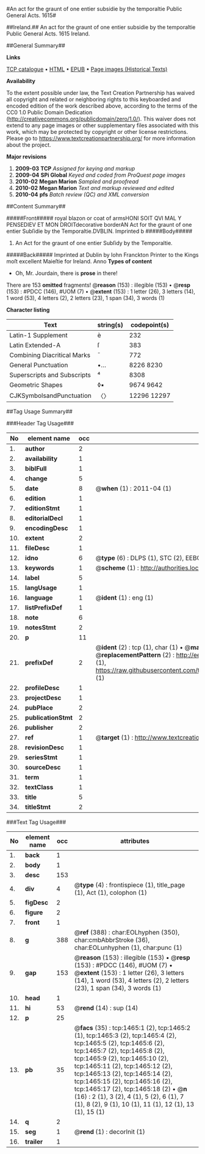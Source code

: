 #An act for the graunt of one entier subsidie by the temporaltie Public General Acts. 1615#

##Ireland.##
An act for the graunt of one entier subsidie by the temporaltie
Public General Acts. 1615
Ireland.

##General Summary##

**Links**

[TCP catalogue](http://www.ota.ox.ac.uk/tcp/)  • 
[HTML](http://tei.it.ox.ac.uk/tcp/Texts-HTML/free/A04/A04079.html)  • 
[EPUB](http://tei.it.ox.ac.uk/tcp/Texts-EPUB/free/A04/A04079.epub) • 
[Page images (Historical Texts)](https://historicaltexts.jisc.ac.uk/eebo-99837155e)

**Availability**

To the extent possible under law, the Text Creation Partnership has waived all copyright and related or neighboring rights to this keyboarded and encoded edition of the work described above, according to the terms of the CC0 1.0 Public Domain Dedication (http://creativecommons.org/publicdomain/zero/1.0/). This waiver does not extend to any page images or other supplementary files associated with this work, which may be protected by copyright or other license restrictions. Please go to https://www.textcreationpartnership.org/ for more information about the project.

**Major revisions**

1. __2009-03__ __TCP__ *Assigned for keying and markup*
1. __2009-04__ __SPi Global__ *Keyed and coded from ProQuest page images*
1. __2010-02__ __Megan Marion__ *Sampled and proofread*
1. __2010-02__ __Megan Marion__ *Text and markup reviewed and edited*
1. __2010-04__ __pfs__ *Batch review (QC) and XML conversion*

##Content Summary##

#####Front#####
royal blazon or coat of armsHONI SOIT QVI MAL Y PENSEDIEV ET MON DROITdecorative borderAN Act for the graunt of one entier Subſidie by the Temporaltie.DVBLIN. Imprinted b
#####Body#####

1. An Act for the graunt of one entier Subſidy by the Temporaltie.

#####Back#####
Imprinted at Dublin by Iohn Franckton Printer to the Kings moſt excellent Maieſtie for Ireland. Anno
**Types of content**

  * Oh, Mr. Jourdain, there is **prose** in there!

There are 153 **omitted** fragments! 
 @__reason__ (153) : illegible (153)  •  @__resp__ (153) : #PDCC (146), #UOM (7)  •  @__extent__ (153) : 1 letter (26), 3 letters (14), 1 word (53), 4 letters (2), 2 letters (23), 1 span (34), 3 words (1)

**Character listing**


|Text|string(s)|codepoint(s)|
|---|---|---|
|Latin-1 Supplement|è|232|
|Latin Extended-A|ſ|383|
|Combining             Diacritical Marks|̄|772|
|General Punctuation|•…|8226 8230|
|Superscripts             and Subscripts|⁴|8308|
|Geometric Shapes|◊▪|9674 9642|
|CJKSymbolsandPunctuation|〈〉|12296 12297|

##Tag Usage Summary##

###Header Tag Usage###

|No|element name|occ|attributes|
|---|---|---|---|
|1.|__author__|2||
|2.|__availability__|1||
|3.|__biblFull__|1||
|4.|__change__|5||
|5.|__date__|8| @__when__ (1) : 2011-04 (1)|
|6.|__edition__|1||
|7.|__editionStmt__|1||
|8.|__editorialDecl__|1||
|9.|__encodingDesc__|1||
|10.|__extent__|2||
|11.|__fileDesc__|1||
|12.|__idno__|6| @__type__ (6) : DLPS (1), STC (2), EEBO-CITATION (1), PROQUEST (1), VID (1)|
|13.|__keywords__|1| @__scheme__ (1) : http://authorities.loc.gov/ (1)|
|14.|__label__|5||
|15.|__langUsage__|1||
|16.|__language__|1| @__ident__ (1) : eng (1)|
|17.|__listPrefixDef__|1||
|18.|__note__|6||
|19.|__notesStmt__|2||
|20.|__p__|11||
|21.|__prefixDef__|2| @__ident__ (2) : tcp (1), char (1)  •  @__matchPattern__ (2) : ([0-9\-]+):([0-9IVX]+) (1), (.+) (1)  •  @__replacementPattern__ (2) : http://eebo.chadwyck.com/downloadtiff?vid=$1&page=$2 (1), https://raw.githubusercontent.com/textcreationpartnership/Texts/master/tcpchars.xml#$1 (1)|
|22.|__profileDesc__|1||
|23.|__projectDesc__|1||
|24.|__pubPlace__|2||
|25.|__publicationStmt__|2||
|26.|__publisher__|2||
|27.|__ref__|1| @__target__ (1) : http://www.textcreationpartnership.org/docs/. (1)|
|28.|__revisionDesc__|1||
|29.|__seriesStmt__|1||
|30.|__sourceDesc__|1||
|31.|__term__|1||
|32.|__textClass__|1||
|33.|__title__|5||
|34.|__titleStmt__|2||


###Text Tag Usage###

|No|element name|occ|attributes|
|---|---|---|---|
|1.|__back__|1||
|2.|__body__|1||
|3.|__desc__|153||
|4.|__div__|4| @__type__ (4) : frontispiece (1), title_page (1), Act (1), colophon (1)|
|5.|__figDesc__|2||
|6.|__figure__|2||
|7.|__front__|1||
|8.|__g__|388| @__ref__ (388) : char:EOLhyphen (350), char:cmbAbbrStroke (36), char:EOLunhyphen (1), char:punc (1)|
|9.|__gap__|153| @__reason__ (153) : illegible (153)  •  @__resp__ (153) : #PDCC (146), #UOM (7)  •  @__extent__ (153) : 1 letter (26), 3 letters (14), 1 word (53), 4 letters (2), 2 letters (23), 1 span (34), 3 words (1)|
|10.|__head__|1||
|11.|__hi__|53| @__rend__ (14) : sup (14)|
|12.|__p__|25||
|13.|__pb__|35| @__facs__ (35) : tcp:1465:1 (2), tcp:1465:2 (1), tcp:1465:3 (2), tcp:1465:4 (2), tcp:1465:5 (2), tcp:1465:6 (2), tcp:1465:7 (2), tcp:1465:8 (2), tcp:1465:9 (2), tcp:1465:10 (2), tcp:1465:11 (2), tcp:1465:12 (2), tcp:1465:13 (2), tcp:1465:14 (2), tcp:1465:15 (2), tcp:1465:16 (2), tcp:1465:17 (2), tcp:1465:18 (2)  •  @__n__ (16) : 2 (1), 3 (2), 4 (1), 5 (2), 6 (1), 7 (1), 8 (2), 9 (1), 10 (1), 11 (1), 12 (1), 13 (1), 15 (1)|
|14.|__q__|2||
|15.|__seg__|1| @__rend__ (1) : decorInit (1)|
|16.|__trailer__|1||
